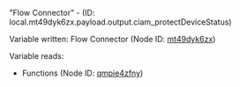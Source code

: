 "Flow Connector" - (ID: local.mt49dyk6zx.payload.output.ciam_protectDeviceStatus)

Variable written:
Flow Connector (Node ID: [mt49dyk6zx](../nodes/mt49dyk6zx.md))

Variable reads:
* Functions (Node ID: [qmpie4zfny](../nodes/qmpie4zfny.md))
